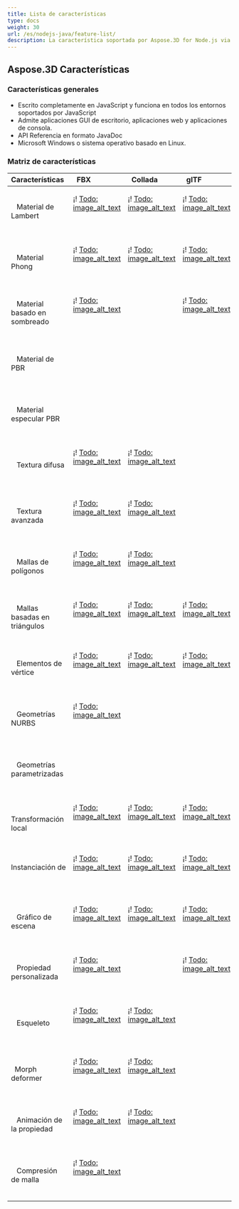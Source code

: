 ```yaml
---
title: Lista de características
type: docs
weight: 30
url: /es/nodejs-java/feature-list/
description: La característica soportada por Aspose.3D for Node.js via Java
---
```

##  **Aspose.3D Características**
###  **Características generales**
- Escrito completamente en JavaScript y funciona en todos los entornos soportados por JavaScript
- Admite aplicaciones GUI de escritorio, aplicaciones web y aplicaciones de consola.
- API Referencia en formato JavaDoc
- Microsoft Windows o sistema operativo basado en Linux.
###  **Matriz de características**

|**Características** |` `FBX|` `Collada|` `glTF|` `glTF 2,0|` `U3D|` `PDF|` `STL|` `OBJ|` `PLY|` `3DS|` `ASE|` `X|` `3MF|` `RVM|` `Draco|
| :- | :- | :- | :- | :- | :- | :- | :- | :- | :- | :- | :- | :- | :- | :- | :- |
|` ` Material de Lambert|<p>¡! [Todo: image_alt_text](accept.png)</p><p> </p>|<p>¡! [Todo: image_alt_text](accept.png)</p><p> </p>|<p>¡! [Todo: image_alt_text](accept.png)</p><p> </p>| |<p>¡! [Todo: image_alt_text](accept.png)</p><p> </p>|<p>¡! [Todo: image_alt_text](accept.png)</p><p> </p>| |<p>¡! [Todo: image_alt_text](accept.png)</p><p> </p>| |<p>¡! [Todo: image_alt_text](accept.png)</p><p> </p>|<p>¡! [Todo: image_alt_text](accept.png)</p><p> </p>|<p>¡! [Todo: image_alt_text](accept.png)</p><p> </p>| | | |
|` ` Material Phong|<p>¡! [Todo: image_alt_text](accept.png)</p><p> </p>|<p>¡! [Todo: image_alt_text](accept.png)</p><p> </p>|<p>¡! [Todo: image_alt_text](accept.png)</p><p> </p>| |<p>¡! [Todo: image_alt_text](accept.png)</p><p> </p>|<p>¡! [Todo: image_alt_text](accept.png)</p><p> </p>| |<p>¡! [Todo: image_alt_text](accept.png)</p><p> </p>| | |<p>¡! [Todo: image_alt_text](accept.png)</p><p> </p>|<p>¡! [Todo: image_alt_text](accept.png)</p><p> </p>| | | |
|` ` Material basado en sombreado|<p>¡! [Todo: image_alt_text](accept.png)</p><p> </p>| |<p>¡! [Todo: image_alt_text](accept.png)</p><p> </p>| | | | | | | | | | | | |
|` ` Material de PBR| | | |<p>¡! [Todo: image_alt_text](accept.png)</p><p> </p>| | | | | | | | | | | |
|` ` Material especular PBR| | | |<p>¡! [Todo: image_alt_text](accept.png)</p><p> </p>| | | | | | | | | | | |
|` ` Textura difusa|<p>¡! [Todo: image_alt_text](accept.png)</p><p> </p>|<p>¡! [Todo: image_alt_text](accept.png)</p><p> </p>| |<p>¡! [Todo: image_alt_text](accept.png)</p><p> </p>|<p>¡! [Todo: image_alt_text](accept.png)</p><p> </p>|<p>¡! [Todo: image_alt_text](accept.png)</p><p> </p>| |<p>¡! [Todo: image_alt_text](accept.png)</p><p> </p>| |<p>¡! [Todo: image_alt_text](accept.png)</p><p> </p>|<p>¡! [Todo: image_alt_text](accept.png)</p><p> </p>|<p>¡! [Todo: image_alt_text](accept.png)</p><p> </p>|<p>¡! [Todo: image_alt_text](accept.png)</p><p> </p>| | |
|` ` Textura avanzada|<p>¡! [Todo: image_alt_text](accept.png)</p><p> </p>|<p>¡! [Todo: image_alt_text](accept.png)</p><p> </p>| |<p>¡! [Todo: image_alt_text](accept.png)</p><p> </p>|<p>¡! [Todo: image_alt_text](accept.png)</p><p> </p>|<p>¡! [Todo: image_alt_text](accept.png)</p><p> </p>| |<p>¡! [Todo: image_alt_text](accept.png)</p><p> </p>| | | | | | | |
|` ` Mallas de polígonos|<p>¡! [Todo: image_alt_text](accept.png)</p><p> </p>|<p>¡! [Todo: image_alt_text](accept.png)</p><p> </p>| | | | | |<p>¡! [Todo: image_alt_text](accept.png)</p><p> </p>| | | | | |<p>¡! [Todo: image_alt_text](accept.png)</p><p> </p>| |
|` ` Mallas basadas en triángulos|<p>¡! [Todo: image_alt_text](accept.png)</p><p> </p>|<p>¡! [Todo: image_alt_text](accept.png)</p><p> </p>|<p>¡! [Todo: image_alt_text](accept.png)</p><p> </p>|<p>¡! [Todo: image_alt_text](accept.png)</p><p> </p>|<p>¡! [Todo: image_alt_text](accept.png)</p><p> </p>|<p>¡! [Todo: image_alt_text](accept.png)</p><p> </p>|<p>¡! [Todo: image_alt_text](accept.png)</p><p> </p>|<p>¡! [Todo: image_alt_text](accept.png)</p><p> </p>|<p>¡! [Todo: image_alt_text](accept.png)</p><p> </p>|<p>¡! [Todo: image_alt_text](accept.png)</p><p> </p>|<p>¡! [Todo: image_alt_text](accept.png)</p><p> </p>|<p>¡! [Todo: image_alt_text](accept.png)</p><p> </p>|<p>¡! [Todo: image_alt_text](accept.png)</p><p> </p>|<p>¡! [Todo: image_alt_text](accept.png)</p><p> </p>|<p>¡! [Todo: image_alt_text](accept.png)</p><p> </p>|
|` ` Elementos de vértice|<p>¡! [Todo: image_alt_text](accept.png)</p><p> </p>|<p>¡! [Todo: image_alt_text](accept.png)</p><p> </p>|<p>¡! [Todo: image_alt_text](accept.png)</p><p> </p>|<p>¡! [Todo: image_alt_text](accept.png)</p><p> </p>|<p>¡! [Todo: image_alt_text](accept.png)</p><p> </p>|<p>¡! [Todo: image_alt_text](accept.png)</p><p> </p>| |<p>¡! [Todo: image_alt_text](accept.png)</p><p> </p>|<p>¡! [Todo: image_alt_text](accept.png)</p><p> </p>|<p>¡! [Todo: image_alt_text](accept.png)</p><p> </p>|<p>¡! [Todo: image_alt_text](accept.png)</p><p> </p>|<p>¡! [Todo: image_alt_text](accept.png)</p><p> </p>| | |<p>¡! [Todo: image_alt_text](accept.png)</p><p> </p>|
|` ` Geometrías NURBS|<p>¡! [Todo: image_alt_text](accept.png)</p><p> </p>| | | | | | | | | | | | | | |
|` ` Geometrías parametrizadas| | | | | | | | | | | | | |<p>¡! [Todo: image_alt_text](accept.png)</p><p> </p>| |
|` ` Transformación local|<p>¡! [Todo: image_alt_text](accept.png)</p><p> </p>|<p>¡! [Todo: image_alt_text](accept.png)</p><p> </p>|<p>¡! [Todo: image_alt_text](accept.png)</p><p> </p>|<p>¡! [Todo: image_alt_text](accept.png)</p><p> </p>|<p>¡! [Todo: image_alt_text](accept.png)</p><p> </p>|<p>¡! [Todo: image_alt_text](accept.png)</p><p> </p>| | | |<p>¡! [Todo: image_alt_text](accept.png)</p><p> </p>|<p>¡! [Todo: image_alt_text](accept.png)</p><p> </p>|<p>¡! [Todo: image_alt_text](accept.png)</p><p> </p>| |<p>¡! [Todo: image_alt_text](accept.png)</p><p> </p>| |
|Instanciación de ` `|<p>¡! [Todo: image_alt_text](accept.png)</p><p> </p>|<p>¡! [Todo: image_alt_text](accept.png)</p><p> </p>|<p>¡! [Todo: image_alt_text](accept.png)</p><p> </p>|<p>¡! [Todo: image_alt_text](accept.png)</p><p> </p>|<p>¡! [Todo: image_alt_text](accept.png)</p><p> </p>|<p>¡! [Todo: image_alt_text](accept.png)</p><p> </p>| | | | | | | | | |
|` ` Gráfico de escena|<p>¡! [Todo: image_alt_text](accept.png)</p><p> </p>|<p>¡! [Todo: image_alt_text](accept.png)</p><p> </p>|<p>¡! [Todo: image_alt_text](accept.png)</p><p> </p>|<p>¡! [Todo: image_alt_text](accept.png)</p><p> </p>|<p>¡! [Todo: image_alt_text](accept.png)</p><p> </p>|<p>¡! [Todo: image_alt_text](accept.png)</p><p> </p>| | | |<p>¡! [Todo: image_alt_text](accept.png)</p><p> </p>| |<p>¡! [Todo: image_alt_text](accept.png)</p><p> </p>| |<p>¡! [Todo: image_alt_text](accept.png)</p><p> </p>| |
|` ` Propiedad personalizada|<p>¡! [Todo: image_alt_text](accept.png)</p><p> </p>| |<p>¡! [Todo: image_alt_text](accept.png)</p><p> </p>|<p>¡! [Todo: image_alt_text](accept.png)</p><p> </p>| | | | | | | | | | | |
|` ` Esqueleto|<p>¡! [Todo: image_alt_text](accept.png)</p><p> </p>|<p>¡! [Todo: image_alt_text](accept.png)</p><p> </p>| | | | | | | | | | | | | |
|` `Morph deformer|<p>¡! [Todo: image_alt_text](accept.png)</p><p> </p>|<p>¡! [Todo: image_alt_text](accept.png)</p><p> </p>| | | | | | | | | | | | | |
|` ` Animación de la propiedad|<p>¡! [Todo: image_alt_text](accept.png)</p><p> </p>|<p>¡! [Todo: image_alt_text](accept.png)</p><p> </p>| | | | | | | | | | | | | |
|` ` Compresión de malla|<p>¡! [Todo: image_alt_text](accept.png)</p><p> </p>| | | |<p>¡! [Todo: image_alt_text](accept.png)</p><p> </p>|<p>¡! [Todo: image_alt_text](accept.png)</p><p> </p>| | | | | | |<p>¡! [Todo: image_alt_text](accept.png)</p><p> </p>| |<p>¡! [Todo: image_alt_text](accept.png)</p><p> </p>|

